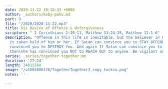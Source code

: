 ```yaml
---
date: 2020-11-22 10:10:33 +0000
author: _authors/koby-poku.md
part: 9
file: "/2020/2020-11-22.mp3"
title: His Device of Offence & Unforgiveness
scripture: " 2 Corinthians 2:10-11, Matthew 13:24-25, Matthew 11:1-6"
description: "Offence in this life is inevitable, but the believer in Christ can avoid
  it taken hold of him or her. If Satan can convince you to STAY OFFENDED, \nhe has
  convinced you to DESTROY You. And again If Satan can convince you to STAY offended,
  then\nhe has convinced you NOT to REACH OUT to anyone. Be vigilant and forgiving!"
series: _series/together-together.md
duration: '27:24'
length: 34615360
image: "/v1603806126/TogetherTogether2_copy_txcksu.png"
notes: ''

---
```

